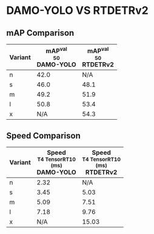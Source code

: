---
---

# DAMO-YOLO VS RTDETRv2

## mAP Comparison

| **Variant** | <center><span style='width: 400px;'>**mAP<sup>val<br>50**<br>**DAMO-YOLO**</span></center> | <center><span style='width: 400px;'>**mAP<sup>val<br>50**<br>**RTDETRv2**</span></center> |
| ----------- | ------------------------------------------------------------------------------------------ | ----------------------------------------------------------------------------------------- |
| n           | 42.0                                                                                       | N/A                                                                                       |
| s           | 46.0                                                                                       | 48.1                                                                                      |
| m           | 49.2                                                                                       | 51.9                                                                                      |
| l           | 50.8                                                                                       | 53.4                                                                                      |
| x           | N/A                                                                                        | 54.3                                                                                      |

## Speed Comparison

| **Variant** | <center><span style='width: 200px;'>**Speed**<br><sup>T4 TensorRT10<br>(ms)</sup><br>**DAMO-YOLO**</span></center> | <center><span style='width: 200px;'>**Speed**<br><sup>T4 TensorRT10<br>(ms)</sup><br>**RTDETRv2**</span></center> |
| ----------- | ------------------------------------------------------------------------------------------------------------------ | ----------------------------------------------------------------------------------------------------------------- |
| n           | 2.32                                                                                                               | N/A                                                                                                               |
| s           | 3.45                                                                                                               | 5.03                                                                                                              |
| m           | 5.09                                                                                                               | 7.51                                                                                                              |
| l           | 7.18                                                                                                               | 9.76                                                                                                              |
| x           | N/A                                                                                                                | 15.03                                                                                                             |
